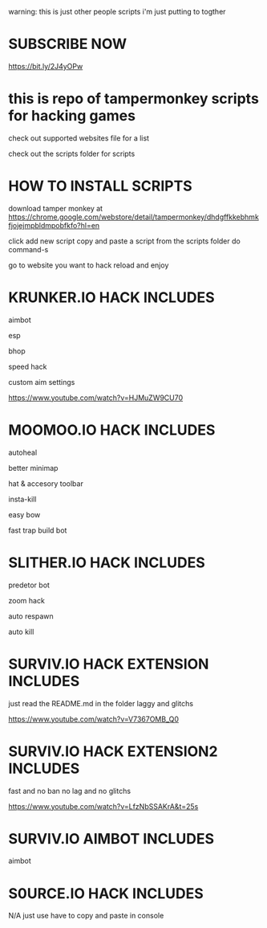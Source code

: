 warning: this is just other people scripts i'm just putting to togther 

# SUBSCRIBE NOW

https://bit.ly/2J4yOPw

# this is repo of tampermonkey scripts for hacking games
check out supported websites file for a list

check out the scripts folder for scripts
# HOW TO INSTALL SCRIPTS

download tamper monkey at https://chrome.google.com/webstore/detail/tampermonkey/dhdgffkkebhmkfjojejmpbldmpobfkfo?hl=en

click add new script copy and paste a script from the scripts folder do command-s

 go to website you want to hack reload and enjoy
# KRUNKER.IO HACK INCLUDES

aimbot

esp

bhop

speed hack

custom aim settings

https://www.youtube.com/watch?v=HJMuZW9CU70

# MOOMOO.IO HACK INCLUDES

autoheal

better minimap

hat & accesory toolbar

insta-kill

easy bow

fast trap build bot

# SLITHER.IO HACK INCLUDES

predetor bot

zoom hack 

auto respawn

auto kill
 # SURVIV.IO HACK EXTENSION INCLUDES
 
 just read the README.md in the folder
 laggy and glitchs
 
 https://www.youtube.com/watch?v=V7367OMB_Q0
 
 # SURVIV.IO HACK EXTENSION2 INCLUDES
 fast and no ban no lag and no glitchs
 
 https://www.youtube.com/watch?v=LfzNbSSAKrA&t=25s
 
 # SURVIV.IO AIMBOT INCLUDES
 
 aimbot 

# S0URCE.IO HACK INCLUDES
 N/A just use
have to copy and paste in console
